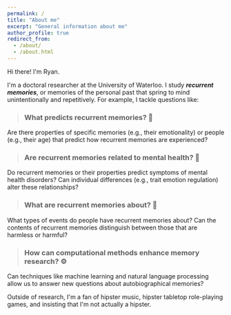 ```yaml
---
permalink: /
title: "About me"
excerpt: "General information about me"
author_profile: true
redirect_from: 
  - /about/
  - /about.html
---
```


Hi there! I'm Ryan. 

I'm a doctoral researcher at the University of Waterloo. I study ***recurrent memories***, or memories of the personal past that spring to mind unintentionally and repetitively. For example, I tackle questions like:

> ### What predicts recurrent memories? 🔮
Are there properties of specific memories (e.g., their emotionality) or people (e.g., their age) that predict how recurrent memories are experienced?

> ### Are recurrent memories related to mental health? 🤕
Do recurrent memories or their properties predict symptoms of mental health disorders? Can individual differences (e.g., trait emotion regulation) alter these relationships?

> ### What are recurrent memories about? 📝
What types of events do people have recurrent memories about? Can the contents of recurrent memories distinguish between those that are harmless or harmful?

> ### How can computational methods enhance memory research? ⚙️
Can techniques like machine learning and natural language processing allow us to answer new questions about autobiographical memories?

Outside of research, I'm a fan of hipster music, hipster tabletop role-playing games, and insisting that I'm not actually a hipster.

<!-- # Research interests
* autobiographical memory
* recurrent memories
* emotion
* mental health
* computational methods -->

<!-- `test code block`

```scss
test code chunk
``` -->